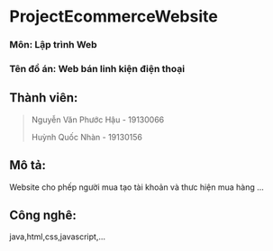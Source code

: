 # ProjectEcommerceWebsite
### Môn: Lập trình Web
### Tên đồ án: Web bán linh kiện điện thoại
## Thành viên:
>
> Nguyễn Văn Phước Hậu - 19130066
> 
> Huỳnh Quốc Nhàn - 19130156
## Mô tả:
Website cho phếp người mua tạo tài khoản và thưc hiện mua hàng
...
## Công nghê:
java,html,css,javascript,...



